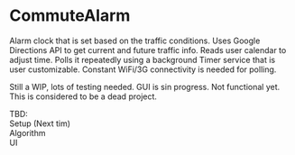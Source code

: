 # CommuteAlarm
Alarm clock that is set based on the traffic conditions. Uses Google Directions API to get current and future traffic info. Reads user calendar to adjust time. Polls it repeatedly using a background Timer service that is user customizable. Constant WiFi/3G connectivity is needed for polling.

Still a WIP, lots of testing needed. GUI is sin progress. Not functional yet. This is considered to be a dead project.

TBD: <br/>
Setup (Next tim)<br/>
Algorithm <br/>
UI <br/>

